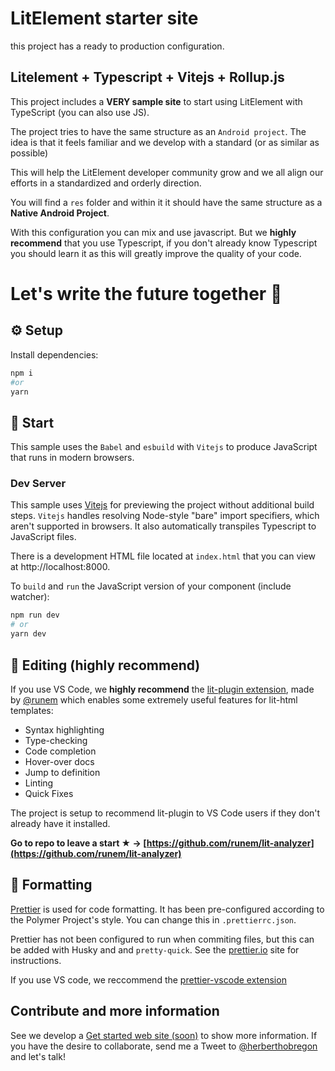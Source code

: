 # LitElement starter site

this project has a ready to production configuration.

## Litelement + Typescript + Vitejs + Rollup.js
This project includes a **VERY sample site** to start using LitElement with TypeScript (you can also use JS).

The project tries to have the same structure as an `Android project`. The idea is that it feels familiar and we develop with a standard (or as similar as possible)

This will help the LitElement developer community grow and we all align our efforts in a standardized and orderly direction. 

You will find a `res` folder and within it it should have the same structure as a **Native Android Project**.

With this configuration you can mix and use javascript. But we **highly recommend** that you use Typescript, if you don't already know Typescript you should learn it as this will greatly improve the quality of your code.

# Let's write the future together 🚀
## ⚙ Setup

Install dependencies:

```bash
npm i
#or
yarn
```

## 🚀 Start

This sample uses the `Babel` and `esbuild` with `Vitejs` to produce JavaScript that runs in modern browsers.

### Dev Server

This sample uses [Vitejs](https://vitejs.dev/) for previewing the project without additional build steps. `Vitejs` handles resolving Node-style "bare" import specifiers, which aren't supported in browsers. It also automatically transpiles Typescript to JavaScript files.

There is a development HTML file located at `index.html` that you can view at http://localhost:8000.

To `build` and `run` the JavaScript version of your component (include watcher):

```bash
npm run dev
# or
yarn dev
```


## 📝 Editing (highly recommend)

If you use VS Code, we **highly recommend** the [lit-plugin extension](https://marketplace.visualstudio.com/items?itemName=runem.lit-plugin), made by [@runem](https://github.com/runem) which enables some extremely useful features for lit-html templates:
  - Syntax highlighting
  - Type-checking
  - Code completion
  - Hover-over docs
  - Jump to definition
  - Linting
  - Quick Fixes
  
  The project is setup to recommend lit-plugin to VS Code users if they don't already have it installed.

**Go to repo to leave a start ★ -> [https://github.com/runem/lit-analyzer](https://github.com/runem/lit-analyzer)**

## 📄 Formatting

[Prettier](https://prettier.io/) is used for code formatting. It has been pre-configured according to the Polymer Project's style. You can change this in `.prettierrc.json`.

Prettier has not been configured to run when commiting files, but this can be added with Husky and and `pretty-quick`. See the [prettier.io](https://prettier.io/) site for instructions.

If you use VS code, we reccommend the [prettier-vscode extension](https://marketplace.visualstudio.com/items?itemName=esbenp.prettier-vscode)

## Contribute and more information

See we develop a [Get started web site (soon)](#) to show more information.
If you have the desire to collaborate, send me a Tweet to [@herberthobregon](https://twitter.com/herberthobregon) and let's talk!